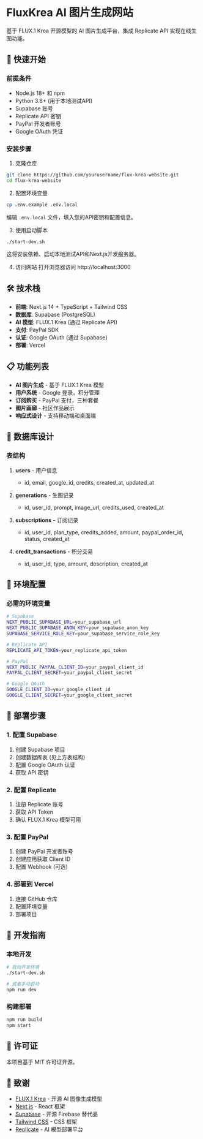 # FluxKrea AI 图片生成网站

基于 FLUX.1 Krea 开源模型的 AI 图片生成平台，集成 Replicate API 实现在线生图功能。

## 🚀 快速开始

### 前提条件

- Node.js 18+ 和 npm
- Python 3.8+ (用于本地测试API)
- Supabase 账号
- Replicate API 密钥
- PayPal 开发者账号
- Google OAuth 凭证

### 安装步骤

1. 克隆仓库
```bash
git clone https://github.com/yourusername/flux-krea-website.git
cd flux-krea-website
```

2. 配置环境变量
```bash
cp .env.example .env.local
```
编辑 `.env.local` 文件，填入您的API密钥和配置信息。

3. 使用启动脚本
```bash
./start-dev.sh
```
这将安装依赖、启动本地测试API和Next.js开发服务器。

4. 访问网站
打开浏览器访问 http://localhost:3000

## 🛠️ 技术栈

- **前端**: Next.js 14 + TypeScript + Tailwind CSS
- **数据库**: Supabase (PostgreSQL)
- **AI 模型**: FLUX.1 Krea (通过 Replicate API)
- **支付**: PayPal SDK
- **认证**: Google OAuth (通过 Supabase)
- **部署**: Vercel

## 📋 功能列表

- **AI 图片生成** - 基于 FLUX.1 Krea 模型
- **用户系统** - Google 登录，积分管理
- **订阅购买** - PayPal 支付，三种套餐
- **图片画廊** - 社区作品展示
- **响应式设计** - 支持移动端和桌面端

## 💾 数据库设计

### 表结构
1. **users** - 用户信息
   - id, email, google_id, credits, created_at, updated_at

2. **generations** - 生图记录
   - id, user_id, prompt, image_url, credits_used, created_at

3. **subscriptions** - 订阅记录
   - id, user_id, plan_type, credits_added, amount, paypal_order_id, status, created_at

4. **credit_transactions** - 积分交易
   - id, user_id, type, amount, description, created_at

## 🔧 环境配置

### 必需的环境变量
```bash
# Supabase
NEXT_PUBLIC_SUPABASE_URL=your_supabase_url
NEXT_PUBLIC_SUPABASE_ANON_KEY=your_supabase_anon_key
SUPABASE_SERVICE_ROLE_KEY=your_supabase_service_role_key

# Replicate API
REPLICATE_API_TOKEN=your_replicate_api_token

# PayPal
NEXT_PUBLIC_PAYPAL_CLIENT_ID=your_paypal_client_id
PAYPAL_CLIENT_SECRET=your_paypal_client_secret

# Google OAuth
GOOGLE_CLIENT_ID=your_google_client_id
GOOGLE_CLIENT_SECRET=your_google_client_secret
```

## 🚀 部署步骤

### 1. 配置 Supabase
1. 创建 Supabase 项目
2. 创建数据库表 (见上方表结构)
3. 配置 Google OAuth 认证
4. 获取 API 密钥

### 2. 配置 Replicate
1. 注册 Replicate 账号
2. 获取 API Token
3. 确认 FLUX.1 Krea 模型可用

### 3. 配置 PayPal
1. 创建 PayPal 开发者账号
2. 创建应用获取 Client ID
3. 配置 Webhook (可选)

### 4. 部署到 Vercel
1. 连接 GitHub 仓库
2. 配置环境变量
3. 部署项目

## 📝 开发指南

### 本地开发
```bash
# 启动开发环境
./start-dev.sh

# 或者手动启动
npm run dev
```

### 构建部署
```bash
npm run build
npm start
```

## 📄 许可证

本项目基于 MIT 许可证开源。

## 🙏 致谢

- [FLUX.1 Krea](https://github.com/krea-ai/flux-krea) - 开源 AI 图像生成模型
- [Next.js](https://nextjs.org/) - React 框架
- [Supabase](https://supabase.com/) - 开源 Firebase 替代品
- [Tailwind CSS](https://tailwindcss.com/) - CSS 框架
- [Replicate](https://replicate.com/) - AI 模型部署平台